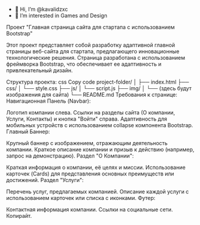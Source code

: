 - 👋 Hi, I’m @kavalidzxc
- 👀 I’m interested in Games and Design


Проект "Главная страница сайта для стартапа с использованием Bootstrap"

Этот проект представляет собой разработку адаптивной главной страницы веб-сайта для стартапа, предлагающего инновационные технологические решения. Страница разработана с использованием фреймворка Bootstrap, что обеспечивает ее адаптивность и привлекательный дизайн.

Структура проекта:
css
Copy code
project-folder/
│
├── index.html
├── css/
│   └── style.css
├── js/
│   └── script.js
├── img/
│   └── (здесь будут изображения для сайта)
└── README.md
Требования к странице:
Навигационная Панель (Navbar):

Логотип компании слева.
Ссылки на разделы сайта (О компании, Услуги, Контакты) и кнопка "Войти" справа.
Адаптивность для мобильных устройств с использованием collapse компонента Bootstrap.
Главный Баннер:

Крупный баннер с изображением, отражающим деятельность компании.
Краткое описание компании и призыв к действию (например, запрос на демонстрацию).
Раздел "О Компании":

Краткая информация о компании, её целях и миссии.
Использование карточек (Cards) для представления основных преимуществ или достижений.
Раздел "Услуги":

Перечень услуг, предлагаемых компанией.
Описание каждой услуги с использованием карточек или списка с иконками.
Футер:

Контактная информация компании.
Ссылки на социальные сети.
Копирайт.
